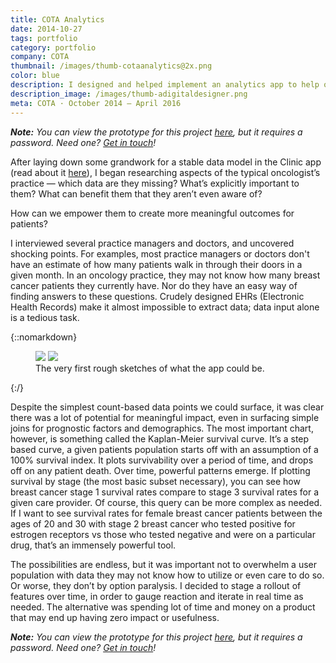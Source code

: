 ```yaml
---
title: COTA Analytics
date: 2014-10-27
tags: portfolio
category: portfolio
company: COTA
thumbnail: /images/thumb-cotaanalytics@2x.png
color: blue
description: I designed and helped implement an analytics app to help oncology providers and other medical stakeholders use their data in order to make better medical decisions.
description_image: /images/thumb-adigitaldesigner.png
meta: COTA · October 2014 — April 2016
---
```


***Note:** You can view the prototype for this project [here](https://invis.io/QE5TH6GKN), but it requires a password. Need one? [Get in touch](mailto:hi@deepshah.com)!*

After laying down some grandwork for a stable data model in the Clinic app (read about it [here](/cota-clinic/)), I began researching aspects of the typical oncologist’s practice — which data are they missing? What’s explicitly important to them? What can benefit them that they aren’t even aware of?

How can we empower them to create more meaningful outcomes for patients?

I interviewed several practice managers and doctors, and uncovered shocking points. For examples, most practice managers or doctors don't have an estimate of how many patients walk in through their doors in a given month. In an oncology practice, they may not know how many breast cancer patients they currently have. Nor do they have an easy way of finding answers to these questions. Crudely designed EHRs (Electronic Health Records) make it almost impossible to extract data; data input alone is a tedious task.

{::nomarkdown}
<figure>
<img src="/images/analytics-early-wireframe-1.jpg">
<img src="/images/analytics-early-wireframe-2.jpg">
<figcaption>The very first rough sketches of what the app could be.</figcaption>
</figure>
{:/}

Despite the simplest count-based data points we could surface, it was clear there was a lot of potential for meaningful impact, even in surfacing simple joins for prognostic factors and demographics. The most important chart, however, is something called the Kaplan-Meier survival curve. It’s a step based curve, a given patients population starts off with an assumption of a 100% survival index. It plots survivability over a period of time, and drops off on any patient death. Over time, powerful patterns emerge. If plotting survival by stage (the most basic subset necessary), you can see how breast cancer stage 1 survival rates compare to stage 3 survival rates for a given care provider. Of course, this query can be more complex as needed. If I want to see survival rates for female breast cancer patients between the ages of 20 and 30 with stage 2 breast cancer who tested positive for estrogen receptors vs those who tested negative and were on a particular drug, that’s an immensely powerful tool.

The possibilities are endless, but it was important not to overwhelm a user population with data they may not know how to utilize or even care to do so. Or worse, they don’t by option paralysis. I decided to stage a rollout of features over time, in order to gauge reaction and iterate in real time as needed. The alternative was spending lot of time and money on a product that may end up having zero impact or usefulness.

***Note:** You can view the prototype for this project [here](https://invis.io/QE5TH6GKN), but it requires a password. Need one? [Get in touch](mailto:hi@deepshah.com)!*
